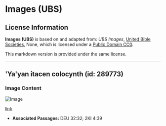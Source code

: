 # Images (UBS)

## License Information

**Images (UBS)** is based on and adapted from: _UBS Images_, [United Bible Societies](https://unitedbiblesocieties.org/), None, which is licensed under a [Public Domain CC0](https://creativecommons.org/public-domain/cc0/).

This markdown version is provided under the same license.



--------------------------------

## 'Ya'yan itacen colocynth (id: 289773)

### Image Content

![Image](https://cdn.aquifer.bible/aquifer-content/resources/Media/WEB-0143_colocynthfruit.jpg)

[link](https://cdn.aquifer.bible/aquifer-content/resources/Media/WEB-0143_colocynthfruit.jpg)

* **Associated Passages:** DEU 32:32; 2KI 4:39

